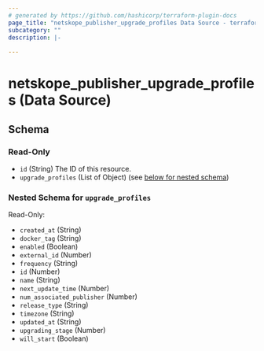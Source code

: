 ```yaml
---
# generated by https://github.com/hashicorp/terraform-plugin-docs
page_title: "netskope_publisher_upgrade_profiles Data Source - terraform-provider-netskope"
subcategory: ""
description: |-
  
---
```


# netskope_publisher_upgrade_profiles (Data Source)





<!-- schema generated by tfplugindocs -->
## Schema

### Read-Only

- `id` (String) The ID of this resource.
- `upgrade_profiles` (List of Object) (see [below for nested schema](#nestedatt--upgrade_profiles))

<a id="nestedatt--upgrade_profiles"></a>
### Nested Schema for `upgrade_profiles`

Read-Only:

- `created_at` (String)
- `docker_tag` (String)
- `enabled` (Boolean)
- `external_id` (Number)
- `frequency` (String)
- `id` (Number)
- `name` (String)
- `next_update_time` (Number)
- `num_associated_publisher` (Number)
- `release_type` (String)
- `timezone` (String)
- `updated_at` (String)
- `upgrading_stage` (Number)
- `will_start` (Boolean)
